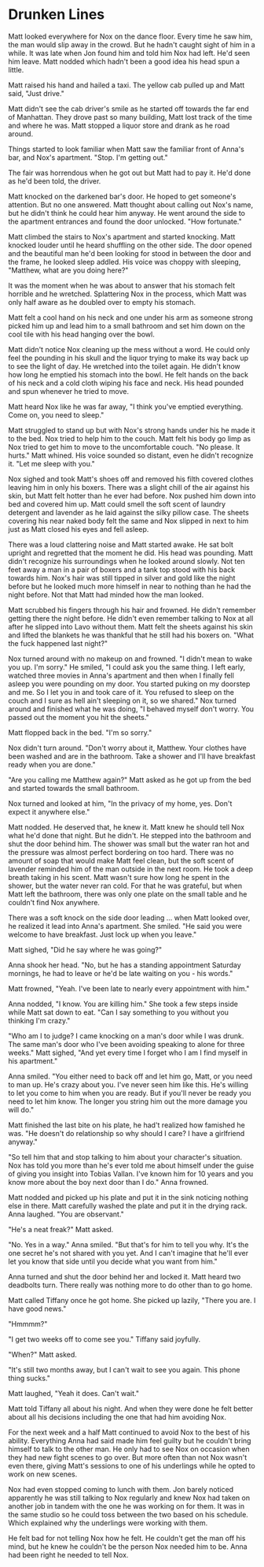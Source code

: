 # Drunken Lines

Matt looked everywhere for Nox on the dance floor.  Every time he saw him, the man would slip away in the crowd.  But he hadn't caught sight of him in a while.  It was late when Jon found him and told him Nox had left.  He'd seen him leave.  Matt nodded which hadn't been a good idea his head spun a little.

Matt raised his hand and hailed a taxi.  The yellow cab pulled up and Matt said, "Just drive."

Matt didn't see the cab driver's smile as he started off towards the far end of Manhattan.  They drove past so many building, Matt lost track of the time and where he was.  Matt stopped a liquor store and drank as he road around. 

Things started to look familiar when Matt saw the familiar front of Anna's bar, and Nox's apartment.  "Stop.  I'm getting out."

The fair was horrendous when he got out but Matt had to pay it.  He'd done as he'd been told, the driver. 

Matt knocked on the darkened bar's door.  He hoped to get someone's attention.  But no one answered.  Matt thought about calling out Nox's name, but he didn't think he could hear him anyway.  He went around the side to the apartment entrances and found the door unlocked.  "How fortunate."

Matt climbed the stairs to Nox's apartment and started knocking.  Matt knocked louder until he heard shuffling on the other side.  The door opened and the beautiful man he'd been looking for stood in between the door and the frame, he looked sleep addled.  His voice was choppy with sleeping, "Matthew, what are you doing here?"

It was the moment when he was about to answer that his stomach felt horrible and he wretched.  Splattering Nox in the process, which Matt was only half aware as he doubled over to empty his stomach.

Matt felt a cool hand on his neck and one under his arm as someone strong picked him up and lead him to a small bathroom and set him down on the cool tile with his head hanging over the bowl.  

Matt didn't notice Nox cleaning up the mess without a word.  He could only feel the pounding in his skull and the liquor trying to make its way back up to see the light of day.  He wretched into the toilet again.  He didn't know how long he emptied his stomach into the bowl.  He felt hands on the back of his neck and a cold cloth wiping his face and neck.  His head pounded and spun whenever he tried to move.  

Matt heard Nox like he was far away, "I think you've emptied everything.  Come on, you need to sleep."

Matt struggled to stand up but with Nox's strong hands under his he made it to the bed.  Nox tried to help him to the couch.  Matt felt his body go limp as Nox tried to get him to move to the uncomfortable couch.  "No please.  It hurts."  Matt whined.  His voice sounded so distant, even he didn't recognize it.  "Let me sleep with you."

Nox sighed and took Matt's shoes off and removed his filth covered clothes leaving him in only his boxers.  There was a slight chill of the air against his skin, but Matt felt hotter than he ever had before.  Nox pushed him down into bed and covered him up.  Matt could smell the soft scent of laundry detergent and lavender as he laid against the silky pillow case.  The sheets covering his near naked body felt the same and Nox slipped in next to him just as Matt closed his eyes and fell asleep.

There was a loud clattering noise and Matt started awake.  He sat bolt upright and regretted that the moment he did.  His head was pounding.  Matt didn't recognize his surroundings when he looked around slowly.  Not ten feet away a man in a pair of boxers and a tank top stood with his back towards him.  Nox's hair was still tipped in silver and gold like the night before but he looked much more himself in near to nothing than he had the night before.  Not that Matt had minded how the man looked.  

Matt scrubbed his fingers through his hair and frowned.  He didn't remember getting there the night before.  He didn't even remember talking to Nox at all after he slipped into Lavo without them.  Matt felt the sheets against his skin and lifted the blankets he was thankful that he still had his boxers on.  "What the fuck happened last night?"

Nox turned around with no makeup on and frowned.  "I didn't mean to wake you up.  I'm sorry."  He smiled, "I could ask you the same thing.  I left early, watched three movies in Anna's apartment and then when I finally fell asleep you were pounding on my door.  You started puking on my doorstep and me.  So I let you in and took care of it.  You refused to sleep on the couch and I sure as hell ain't sleeping on it, so we shared."  Nox turned around and finished what he was doing, "I behaved myself don't worry.  You passed out the moment you hit the sheets."

Matt flopped back in the bed.  "I'm so sorry."

Nox didn't turn around.  "Don't worry about it, Matthew.  Your clothes have been washed and are in the bathroom.  Take a shower and I'll have breakfast ready when you are done."

"Are you calling me Matthew again?"  Matt asked as he got up from the bed and started towards the small bathroom.

Nox turned and looked at him, "In the privacy of my home, yes.  Don't expect it anywhere else."

Matt nodded.  He deserved that, he knew it.  Matt knew he should tell Nox what he'd done that night.  But he didn't.  He stepped into the bathroom and shut the door behind him.  The shower was small but the water ran hot and the pressure was almost perfect bordering on too hard.  There was no amount of soap that would make Matt feel clean, but the soft scent of lavender reminded him of the man outside in the next room.  He took a deep breath taking in his scent.  Matt wasn't sure how long he spent in the shower, but the water never ran cold.  For that he was grateful, but when Matt left the bathroom, there was only one plate on the small table and he couldn't find Nox anywhere.

There was a soft knock on the side door leading ... when Matt looked over, he realized it lead into Anna's apartment.  She smiled.  "He said you were welcome to have breakfast.  Just lock up when you leave."

Matt sighed, "Did he say where he was going?"

Anna shook her head.  "No, but he has a standing appointment Saturday mornings, he had to leave or he'd be late waiting on you - his words."

Matt frowned, "Yeah.  I've been late to nearly every appointment with him."

Anna nodded, "I know.  You are killing him."  She took a few steps inside while Matt sat down to eat.  "Can I say something to you without you thinking I'm crazy."

"Who am I to judge?  I came knocking on a man's door while I was drunk.  The same man's door who I've been avoiding speaking to alone for three weeks."  Matt sighed, "And yet every time I forget who I am I find myself in his apartment."

Anna smiled.  "You either need to back off and let him go, Matt, or you need to man up.  He's crazy about you.  I've never seen him like this.  He's willing to let you come to him when you are ready.  But if you'll never be ready you need to let him know.  The longer you string him out the more damage you will do."

Matt finished the last bite on his plate, he had't realized how famished he was.  "He doesn't do relationship so why should I care?  I have a girlfriend anyway."

"So tell him that and stop talking to him about your character's situation.  Nox has told you more than he's ever told me about himself under the guise of giving you insight into Tobias Vallan.  I've known him for 10 years and you know more about the boy next door than I do."  Anna frowned. 

Matt nodded and picked up his plate and put it in the sink noticing nothing else in there.  Matt carefully washed the plate and put it in the drying rack. Anna laughed.  "You are observant."

"He's a neat freak?"  Matt asked.

"No.  Yes in a way."  Anna smiled.  "But that's for him to tell you why.  It's the one secret he's not shared with you yet.  And I can't imagine that he'll ever let you know that side until you decide what you want from him."

Anna turned and shut the door behind her and locked it.  Matt heard two deadbolts turn.  There really was nothing more to do other than to go home.  

Matt called Tiffany once he got home.  She picked up lazily, "There you are. I have good news."

"Hmmmm?"

"I get two weeks off to come see you."  Tiffany said joyfully.

"When?"  Matt asked.

"It's still two months away, but I can't wait to see you again.  This phone thing sucks."

Matt laughed, "Yeah it does.  Can't wait."

Matt told Tiffany all about his night.  And when they were done he felt better about all his decisions including the one that had him avoiding Nox.

For the next week and a half Matt continued to avoid Nox to the best of his ability.  Everything Anna had said made him feel guilty but he couldn't bring himself to talk to the other man.  He only had to see Nox on occasion when they had new fight scenes to go over.  But more often than not Nox wasn't even there, giving Matt's sessions to one of his underlings while he opted to work on new scenes.  

Nox had even stopped coming to lunch with them.  Jon barely noticed apparently he was still talking to Nox regularly and knew Nox had taken on another job in tandem with the one he was working on for them.  It was in the same studio so he could toss between the two based on his schedule.  Which explained why the underlings were working with them.  

He felt bad for not telling Nox how he felt.  He couldn't get the man off his mind, but he knew he couldn't be the person Nox needed him to be.  Anna had been right he needed to tell Nox.

